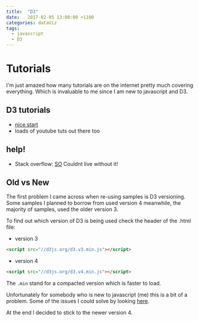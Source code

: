 ```yaml
---
title:  "D3"
date:   2017-02-05 13:00:00 +1100
categories: dataViz
tags:
  - javascript
  - D3
---
```


# Tutorials

I'm just amazed how many tutorials are on the internet pretty much covering everything. Which is invaluable to me since I am new to javascript and D3.

## D3 tutorials
* [nice start](http://alignedleft.com/tutorials/d3/) 
* loads of youtube tuts out there too

## help!
* Stack overflow: [SO](http://stackoverflow.com) Couldnt live without it!

## Old vs New

The first problem I came across when re-using samples is D3 versioning. Some samples I planned to borrow from used version 4 meanwhile, the majority of samples, used the older version 3. 

To find out which version of D3 is being used check the header of the .html file:
* version 3
```html
<script src="//d3js.org/d3.v3.min.js"></script>
```

* version 4
```html
<script src="//d3js.org/d3.v4.min.js"></script>
```

The `.min` stand for a compacted version which is faster to load.

Unfortunately for somebody who is new to javascript (me) this is a bit of a problem. Some of the issues I could solve by looking [here](https://github.com/d3/d3/blob/master/CHANGES.md). 

At the end I decided to stick to the newer version 4.
